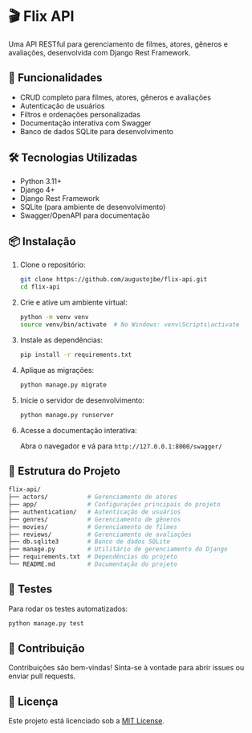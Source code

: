 # 🎬 Flix API

Uma API RESTful para gerenciamento de filmes, atores, gêneros e avaliações, desenvolvida com Django Rest Framework.

## 🚀 Funcionalidades

- CRUD completo para filmes, atores, gêneros e avaliações
- Autenticação de usuários
- Filtros e ordenações personalizadas
- Documentação interativa com Swagger
- Banco de dados SQLite para desenvolvimento

## 🛠️ Tecnologias Utilizadas

- Python 3.11+
- Django 4+
- Django Rest Framework
- SQLite (para ambiente de desenvolvimento)
- Swagger/OpenAPI para documentação

## 📦 Instalação

1. Clone o repositório:

   ```bash
   git clone https://github.com/augustojbe/flix-api.git
   cd flix-api
   ```

2. Crie e ative um ambiente virtual:

   ```bash
   python -m venv venv
   source venv/bin/activate  # No Windows: venv\Scripts\activate
   ```

3. Instale as dependências:

   ```bash
   pip install -r requirements.txt
   ```

4. Aplique as migrações:

   ```bash
   python manage.py migrate
   ```

5. Inicie o servidor de desenvolvimento:

   ```bash
   python manage.py runserver
   ```

6. Acesse a documentação interativa:

   Abra o navegador e vá para `http://127.0.0.1:8000/swagger/`

## 📁 Estrutura do Projeto

```bash
flix-api/
├── actors/           # Gerenciamento de atores
├── app/              # Configurações principais do projeto
├── authentication/   # Autenticação de usuários
├── genres/           # Gerenciamento de gêneros
├── movies/           # Gerenciamento de filmes
├── reviews/          # Gerenciamento de avaliações
├── db.sqlite3        # Banco de dados SQLite
├── manage.py         # Utilitário de gerenciamento do Django
├── requirements.txt  # Dependências do projeto
└── README.md         # Documentação do projeto
```

## 🧪 Testes

Para rodar os testes automatizados:

```bash
python manage.py test
```

## 🤝 Contribuição

Contribuições são bem-vindas! Sinta-se à vontade para abrir issues ou enviar pull requests.

## 📄 Licença

Este projeto está licenciado sob a [MIT License](LICENSE).
